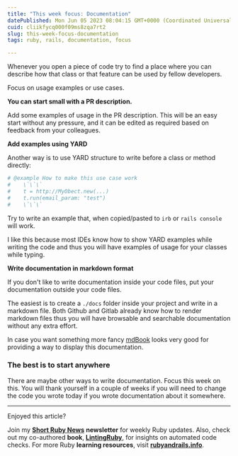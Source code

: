 ```yaml
---
title: "This week focus: Documentation"
datePublished: Mon Jun 05 2023 08:04:15 GMT+0000 (Coordinated Universal Time)
cuid: cliikfycq000f09ms8zqa7rt2
slug: this-week-focus-documentation
tags: ruby, rails, documentation, focus

---
```


Whenever you open a piece of code try to find a place where you can describe how that class or that feature can be used by fellow developers.

Focus on usage examples or use cases.

**You can start small with a PR description.**

Add some examples of usage in the PR description. This will be an easy start without any pressure, and it can be edited as required based on feedback from your colleagues.

**Add examples using YARD**

Another way is to use YARD structure to write before a class or method directly:

```ruby
# @example How to make this use case work
#    \`\`\`
#    t = http://MyObect.new(...)
#    t.run(email_param: "test")
#    \`\`\`
```

Try to write an example that, when copied/pasted to `irb` or `rails console` will work.

I like this because most IDEs know how to show YARD examples while writing the code and thus you will have examples of usage for your classes while typing.

**Write documentation in markdown format**

If you don't like to write documentation inside your code files, put your documentation outside your code files.

The easiest is to create a `./docs` folder inside your project and write in a markdown file. Both Github and Gitlab already know how to render markdown files thus you will have browsable and searchable documentation without any extra effort.

In case you want something more fancy [mdBook](https://rust-lang.github.io/mdBook/index.html) looks very good for providing a way to display this documentation.

### The best is to start anywhere

There are maybe other ways to write documentation. Focus this week on this. You will thank yourself in a couple of weeks if you will need to change the code you wrote today if you wrote documentation about it somewhere.

---

Enjoyed this article?

Join my [**Short Ruby News**](https://shortruby.com) **newsletter** for weekly Ruby updates. Also, check out my co-authored **book**, [**LintingRuby**](https://lintingruby.com), for insights on automated code checks. For more Ruby **learning resources**, visit [**rubyandrails.info**](https://rubyandrails.info).